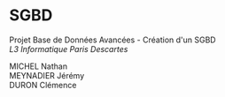 # SGBD
Projet Base de Données Avancées - Création d'un SGBD  
*L3 Informatique Paris Descartes*

MICHEL Nathan  
MEYNADIER Jérémy  
DURON Clémence

